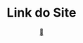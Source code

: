 <h1 align="center"><strong>Link do Site</strong></h1>
<div align="center">
   <a href="https://loooore.github.io/Snake-Game/" target="_blank" rel="external">🔗</a>
</div>
